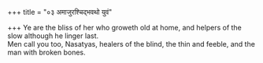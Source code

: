 +++
title = "०३ अमाजुरश्चिद्भवथो युवं"

+++
Ye are the bliss of her who groweth old at home, and helpers of the slow although he linger last.  
     Men call you too, Nasatyas, healers of the blind, the thin and feeble, and the man with broken bones.